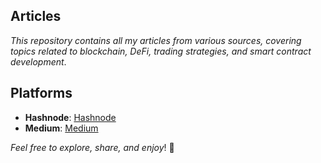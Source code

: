 ## Articles

_This repository contains all my articles from various sources, covering topics related to blockchain, DeFi, trading strategies, and smart contract development_.

## Platforms

-   **Hashnode**: [Hashnode](https://0xhorizon.hashnode.dev/)
-   **Medium**: [Medium](https://medium.com/@horizon_eth)

_Feel free to explore, share, and enjoy_! 🚀
